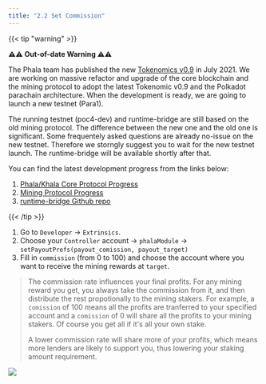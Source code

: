 ```yaml
---
title: "2.2 Set Commission"
---
```


{{< tip "warning" >}}

**⚠️⚠️ Out-of-date Warning ⚠️⚠️**

The Phala team has published the new [Tokenomics v0.9](https://medium.com/phala-network/reading-phala-network-economic-paper-preview-5f33b7019861) in July 2021. We are working on massive refactor and upgrade of the core blockchain and the mining protocol to adopt the latest Tokenomic v0.9 and the Polkadot parachain architecture. When the development is ready, we are going to launch a new testnet (Para1).

The running testnet (poc4-dev) and runtime-bridge are still based on the old mining protocol. The difference between the new one and the old one is significant. Some frequentely asked questions are already no-issue on the new testnet. Therefore we storngly suggest you to wait for the new testnet launch. The runtime-bridge will be available shortly after that.

You can find the latest development progress from the links below:

1. [Phala/Khala Core Protocol Progress](https://github.com/orgs/Phala-Network/projects/9)
2. [Mining Protocol Progress](https://github.com/orgs/Phala-Network/projects/8)
3. [runtime-bridge Github repo](https://github.com/Phala-Network/runtime-bridge)

{{< /tip >}}

1. Go to `Developer` -> `Extrinsics`.
2. Choose your `Controller` account -> `phalaModule` -> `setPayoutPrefs(payout_comission, payout_target)`
3. Fill in `commission` (from 0 to 100) and choose the account where you want to receive the mining rewards at `target`.

> The commission rate influences your final profits. For any mining reward you get, you always take the commission from it, and then distribute the rest propotionally to the mining stakers. For example, a `comission` of 100 means all the profits are tranferred to your specified account and a `comission` of 0 will share all the profits to your mining stakers. Of course you get all if it's all your own stake.
>
> A lower commission rate will share more of your profits, which means more lenders are likely to support you, thus lowering your staking amount requirement.

![](/images/docs/poc3-old/2.2.png)
